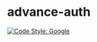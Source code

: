 # advance-auth

[![Code Style: Google](https://img.shields.io/badge/code%20style-google-blueviolet.svg)](https://github.com/google/gts)
